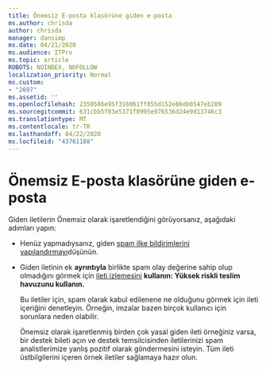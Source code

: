 ```yaml
---
title: Önemsiz E-posta klasörüne giden e-posta
ms.author: chrisda
author: chrisda
manager: dansimp
ms.date: 04/21/2020
ms.audience: ITPro
ms.topic: article
ROBOTS: NOINDEX, NOFOLLOW
localization_priority: Normal
ms.custom:
- "2697"
ms.assetid: ''
ms.openlocfilehash: 2350586e95f316061ff855d152e86db0547eb209
ms.sourcegitcommit: 631cbb5f03e5371f0995e976536d24e9d13746c3
ms.translationtype: MT
ms.contentlocale: tr-TR
ms.lasthandoff: 04/22/2020
ms.locfileid: "43761188"
---
```

# <a name="outbound-email-to-junk-email-folder"></a>Önemsiz E-posta klasörüne giden e-posta

Giden iletilerin Önemsiz olarak işaretlendiğini görüyorsanız, aşağıdaki adımları yapın:

- Henüz yapmadıysanız, giden [spam ilke bildirimlerini yapılandırmayı](https://docs.microsoft.com/office365/securitycompliance/configure-the-outbound-spam-policy)düşünün.

- Giden iletinin ek **ayrıntıyla** birlikte spam olay değerine sahip olup olmadığını görmek için [ileti izlemesini](https://docs.microsoft.com/office365/securitycompliance/message-trace-scc) **kullanın: Yüksek riskli teslim havuzunu kullanın.**

  Bu iletiler için, spam olarak kabul edilenene ne olduğunu görmek için ileti içeriğini denetleyin. Örneğin, imzalar bazen birçok kullanıcı için sorunlara neden olabilir.

  Önemsiz olarak işaretlenmiş birden çok yasal giden ileti örneğiniz varsa, bir destek bileti açın ve destek temsilcisinden iletilerinizi spam analistlerimize yanlış pozitif olarak göndermesini isteyin. Tüm ileti üstbilgilerini içeren örnek iletiler sağlamaya hazır olun.
